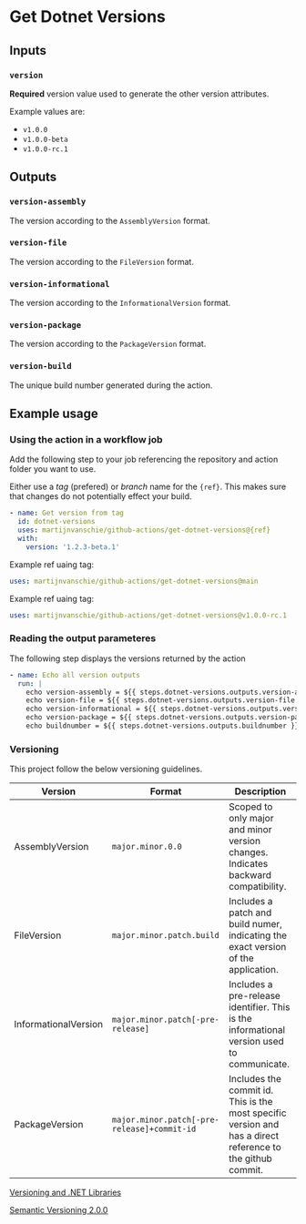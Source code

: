 # Get Dotnet Versions

## Inputs

### `version`

**Required** version value used to generate the other version attributes.

Example values are:

- `v1.0.0`
- `v1.0.0-beta`
- `v1.0.0-rc.1`

## Outputs

### `version-assembly`

The version according to the `AssemblyVersion` format.

### `version-file`

The version according to the `FileVersion` format.

### `version-informational`

The version according to the `InformationalVersion` format.

### `version-package`

The version according to the `PackageVersion` format.

### `version-build`

The unique build number generated during the action.

## Example usage

### Using the action in a workflow job

Add the following step to your job referencing the repository and action folder you want to use.

Either use a *tag* (prefered) or *branch* name for the `{ref}`. This makes sure that changes do not potentially effect your build.

```yaml
- name: Get version from tag
  id: dotnet-versions
  uses: martijnvanschie/github-actions/get-dotnet-versions@{ref}
  with: 
    version: '1.2.3-beta.1'
```
Example ref uaing tag:

```yaml
uses: martijnvanschie/github-actions/get-dotnet-versions@main
```

Example ref uaing tag:

```yaml
uses: martijnvanschie/github-actions/get-dotnet-versions@v1.0.0-rc.1
```

### Reading the output parameteres

The following step displays the versions returned by the action

```yaml
- name: Echo all version outputs
  run: |
    echo version-assembly = ${{ steps.dotnet-versions.outputs.version-assembly }} 
    echo version-file = ${{ steps.dotnet-versions.outputs.version-file }}
    echo version-informational = ${{ steps.dotnet-versions.outputs.version-informational }}
    echo version-package = ${{ steps.dotnet-versions.outputs.version-package }}
    echo buildnumber = ${{ steps.dotnet-versions.outputs.buildnumber }}
```

### Versioning

This project follow the below versioning guidelines.

| Version              | Format                                      | Description |
| -------------------- | ------------------------------------------- | ----------- |
| AssemblyVersion      | `major.minor.0.0`                           | Scoped to only major and minor version changes. Indicates backward compatibility. |
| FileVersion          | `major.minor.patch.build`                   | Includes a patch and build numer, indicating the exact version of the application. |
| InformationalVersion | `major.minor.patch[-pre-release]`           | Includes a pre-release identifier. This is the informational version used to communicate. |
| PackageVersion       | `major.minor.patch[-pre-release]+commit-id` | Includes the commit id. This is the most specific version and has a direct reference to the github commit. |

[Versioning and .NET Libraries](https://docs.microsoft.com/en-us/dotnet/standard/library-guidance/versioning)

[Semantic Versioning 2.0.0](https://semver.org/)